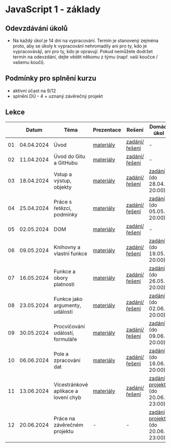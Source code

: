 # JavaScript 1 - základy

## Odevzdávání úkolů

* Na každý úkol je 14 dní na vypracování. Termín je stanovený zejména proto, aby se úkoly k vypracování nehromadily ani pro ty, kdo je vypracovávájí, ani pro ty, kdo je opravují. Pokud nemůžete dodržet termín na odevzdání, dejte vědět někomu z týmu (např. vaší koučce / vašemu kouči).

## Podmínky pro splnění kurzu

- aktivní účast na 9/12
- splnění DÚ - 4 + uznaný závěrečný projekt


## Lekce

|    | Datum     | Téma             | Prezentace                                                           | Rešení        | Domácí úkol
| -- | --------- | ---------------- | -------------------------------------------------------------------- | ------------- | -------------
| 01  | 04.04.2024 | Úvod | [materiály](https://kodim.cz/czechitas/js1/lekce/uvod-do-js/javascript) | [zadání/řešení](./solution/lekce-01.md) | -
| 02  | 11.04.2024 | Úvod do Gitu a GitHubu | [materiály](./pdfs/lekce02.pdf) | [zadání/řešení](./solution/lekce-02.md) | -
| 03  | 18.04.2024 | Vstup a výstup, objekty | [materiály](https://kodim.cz/czechitas/js1/lekce/vstup-vystup-objekty/vstup) | [zadání/řešení](./solution/lekce-03.md) | [zadání](./solution/du_treti_lekce.md) (do 28.04. 20:00)
| 04  | 25.04.2024 | Práce s řetězci, podmínky | [materiály](https://kodim.cz/czechitas/js1/lekce/retezce-podminky/vlastnosti-metody) | [zadání/řešení](./solution/lekce-04.md) | [zadání](./solution/du_ctvrta_lekce.md) (do 05.05. 20:00)
| 05  | 02.05.2024 | DOM | [materiály](https://kodim.cz/czechitas/js1/lekce/dom-innerhtml/dom) | [zadání/řešení](./solution/lekce-05.md) | -
| 06  | 09.05.2024 | Knihovny a vlastní funkce | [materiály](https://kodim.cz/czechitas/js1/lekce/knihovny-vlastni-funkce/knihovny) | [zadání/řešení](./solution/lekce-06.md) | [zadání](./solution/du_sesta_lekce.md) (do 19.05. 20:00)
| 07  | 16.05.2024 | Funkce a obory platnosti | [materiály](https://kodim.cz/czechitas/js1/lekce/funkce-obory/null-undefined) | [zadání/řešení](./solution/lekce-07.md) | [zadání](./solution/du_sedma_lekce.md) (do 26.05. 20:00)
| 08  | 23.05.2024 | Funkce jako argumenty, události | [materiály](https://kodim.cz/czechitas/js1/lekce/funkce-arg-udalosti/funkce-arg) | [zadání/řešení](./solution/lekce-08.md) | [zadání](./solution/du_osma_lekce.md) (do 02.06. 20:00)
| 09  | 30.05.2024 | Procvičování událostí, formuláře | [materiály](https://kodim.cz/czechitas/js1/lekce/udalosti-formulare/target) | [zadání/řešení](./solution/lekce-09.md) | [zadání](./solution/du_devata_lekce.md) (do 09.06. 20:00)
| 10  | 06.06.2024 |Pole a zpracování dat| [materiály](https://kodim.cz/czechitas/js1/lekce/pole-data/pole) | [zadání/řešení](./solution/lekce-10.md) | [zadání](./solution/du_desata_lekce.md) (do 16.06. 20:00)
| 11  | 13.06.2024 |Vícestránkové aplikace a lovení chyb| [materiály](https://kodim.cz/czechitas/js1/lekce/stranky-chyby/stranky) | [zadání/řešení](./solution/lekce-11.md) | [zadání projektu](./solution/zaverecny_projekt.md) (do 20.06. 23:00)
| 12  | 20.06.2024 |Práce na závěrečném projektu| - | - | [zadání projektu](./solution/zaverecny_projekt.md) (do 20.06. 23:00)